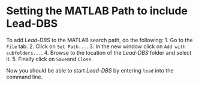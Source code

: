 # Setting the MATLAB Path to include Lead-DBS

To add _Lead-DBS_ to the MATLAB search path, do the following: 1. Go to the `File` tab. 2. Click on `Set Path...`. 3. In the new window click on `Add with subfolders...`. 4. Browse to the location of the _Lead-DBS_ folder and select it. 5. Finally click on `Save`and `Close`.

Now you should be able to start _Lead-DBS_ by entering `lead` into the command line.

